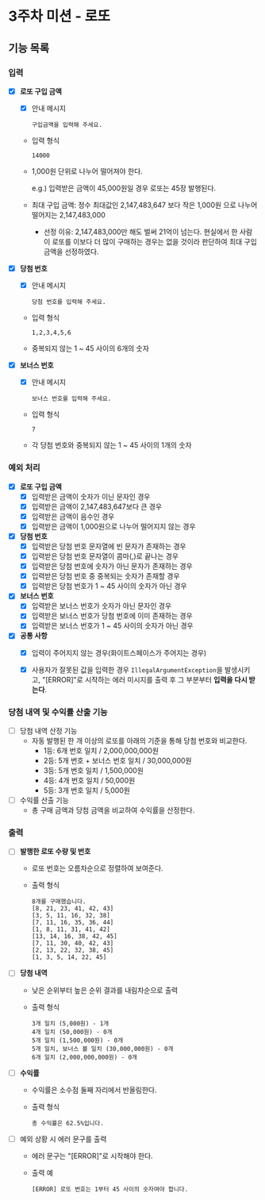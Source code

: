 # 3주차 미션 - 로또

## 기능 목록

### 입력

- [x] **로또 구입 금액**

  - [x] 안내 메시지

    ```
    구입금액을 입력해 주세요.
    ```

  - 입력 형식

    ```
    14000
    ```

  - 1,000원 단위로 나누어 떨어져야 한다.

    e.g.) 입력받은 금액이 45,000원일 경우 로또는 45장 발행된다.

  - 최대 구입 금액: 정수 최대값인 2,147,483,647 보다 작은 1,000원 으로 나누어 떨어지는 2,147,483,000

    - 선정 이유: 2,147,483,000만 해도 벌써 21억이 넘는다. 현실에서 한 사람이 로또를 이보다 더 많이 구매하는 경우는 없을 것이라 판단하여 최대 구입 금액을 선정하였다.

- [x] **당첨 번호**

  - [x] 안내 메시지

    ```
    당첨 번호를 입력해 주세요.
    ```

  - 입력 형식

    ```
    1,2,3,4,5,6
    ```

  - 중복되지 않는 1 ~ 45 사이의 6개의 숫자

- [x] **보너스 번호**

  - [x] 안내 메시지

    ```
    보너스 번호를 입력해 주세요.
    ```

  - 입력 형식

    ```
    7
    ```

  - 각 당첨 번호와 중복되지 않는 1 ~ 45 사이의 1개의 숫자

### 예외 처리

- [x] **로또 구입 금액**
  - [x] 입력받은 금액이 숫자가 이닌 문자인 경우
  - [x] 입력받은 금액이 2,147,483,647보다 큰 경우
  - [x] 입력받은 금액이 음수인 경우
  - [x] 입력받은 금액이 1,000원으로 나누어 떨어지지 않는 경우
- [x] **당첨 번호**
  - [x] 입력받은 당첨 번호 문자열에 빈 문자가 존재하는 경우
  - [x] 입력받은 당첨 번호 문자열이 콤마(,)로 끝나는 경우
  - [x] 입력받은 당첨 번호에 숫자가 아닌 문자가 존재하는 경우
  - [x] 입력받은 당첨 번호 중 중복되는 숫자가 존재할 경우
  - [x] 입력받은 당첨 번호가 1 ~ 45 사이의 숫자가 아닌 경우
- [x] **보너스 번호**
  - [x] 입력받은 보너스 번호가 숫자가 아닌 문자인 경우
  - [x] 입력받은 보너스 번호가 당첨 번호에 이미 존재하는 경우
  - [x] 입력받은 보너스 번호가 1 ~ 45 사이의 숫자가 아닌 경우
- [x] **공통 사항**
  - [x] 입력이 주어지지 않는 경우(화이트스페이스가 주어지는 경우)
  - [x] 사용자가 잘못된 값을 입력한 경우 `IllegalArgumentException`을 발생시키고, "[ERROR]"로 시작하는 에러 미시지를 출력 후 그 부분부터 **입력을 다시 받는다**.



### 당첨 내역 및 수익률 산출 기능

- [ ] 당첨 내역 산정 기능
  - 자동 발행된 한 개 이상의 로또를 아래의 기준을 통해 당첨 번호와 비교한다.
    - 1등: 6개 번호 일치 / 2,000,000,000원
    - 2등: 5개 번호 + 보너스 번호 일치 / 30,000,000원
    - 3등: 5개 번호 일치 / 1,500,000원
    - 4등: 4개 번호 일치 / 50,000원
    - 5등: 3개 번호 일치 / 5,000원
- [ ] 수익률 산출 기능
  - 총 구매 금액과 당첨 금액을 비교하여 수익률을 산정한다.

### 출력

- [ ] **발행한 로또 수량 및 번호**

  - 로또 번호는 오름차순으로 정렬하여 보여준다.

  - 출력 형식

    ```
    8개를 구매했습니다.
    [8, 21, 23, 41, 42, 43] 
    [3, 5, 11, 16, 32, 38] 
    [7, 11, 16, 35, 36, 44] 
    [1, 8, 11, 31, 41, 42] 
    [13, 14, 16, 38, 42, 45] 
    [7, 11, 30, 40, 42, 43] 
    [2, 13, 22, 32, 38, 45] 
    [1, 3, 5, 14, 22, 45]
    ```

- [ ] **당첨 내역**

  - 낮은 순위부터 높은 순위 결과를 내림차순으로 출력

  - 출력 형식

    ```
    3개 일치 (5,000원) - 1개
    4개 일치 (50,000원) - 0개
    5개 일치 (1,500,000원) - 0개
    5개 일치, 보너스 볼 일치 (30,000,000원) - 0개
    6개 일치 (2,000,000,000원) - 0개
    ```

- [ ] **수익률**

  - 수익률은 소수점 둘째 자리에서 반올림한다.

  - 출력 형식

    ```
    총 수익률은 62.5%입니다.
    ```

- [ ] 예외 상황 시 에러 문구를 출력

  - 에러 문구는 "[ERROR]"로 시작해야 한다.

  - 출력 예
  
    ```
    [ERROR] 로또 번호는 1부터 45 사이의 숫자여야 합니다.
    ```
